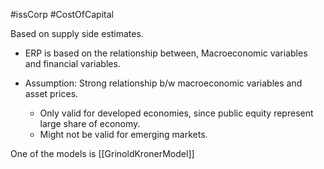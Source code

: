 #issCorp #CostOfCapital 

Based on supply side estimates. 

- ERP is based on the relationship between, Macroeconomic variables and financial variables. 

- Assumption: Strong relationship b/w macroeconomic variables and asset prices. 
	- Only valid for developed economies, since public equity represent large share of economy. 
	- Might not be valid for emerging markets. 

One of the models is [[GrinoldKronerModel]]
